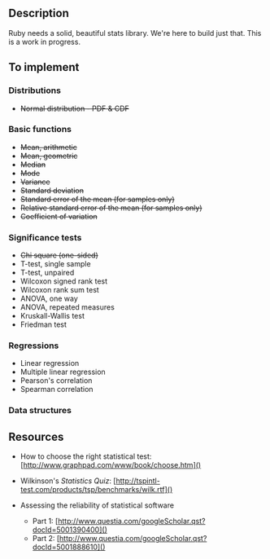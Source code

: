 Description
-----------

Ruby needs a solid, beautiful stats library. We're here to build just that. This is a work in progress.

To implement
------------

### Distributions ###

- <del>Normal distribution - PDF & CDF</del>

### Basic functions ###

- <del>Mean, arithmetic</del>
- <del>Mean, geometric</del>
- <del>Median</del>
- <del>Mode</del>
- <del>Variance</del>
- <del>Standard deviation</del>
- <del>Standard error of the mean (for samples only)</del>
- <del>Relative standard error of the mean (for samples only)</del>
- <del>Coefficient of variation</del> 

### Significance tests ###

- <del>Chi square (one-sided)</del>
- T-test, single sample
- T-test, unpaired
- Wilcoxon signed rank test
- Wilcoxon rank sum test
- ANOVA, one way
- ANOVA, repeated measures
- Kruskall-Wallis test
- Friedman test

### Regressions ###

- Linear regression
- Multiple linear regression
- Pearson's correlation
- Spearman correlation

### Data structures ###

Resources
---------

- How to choose the right statistical test: 
  [http://www.graphpad.com/www/book/choose.htm]()

- Wilkinson's *Statistics Quiz*: 
  [http://tspintl-test.com/products/tsp/benchmarks/wilk.rtf]()

- Assessing the reliability of statistical software
  - Part 1: [http://www.questia.com/googleScholar.qst?docId=5001390400]()
  - Part 2: [http://www.questia.com/googleScholar.qst?docId=5001888610]()

